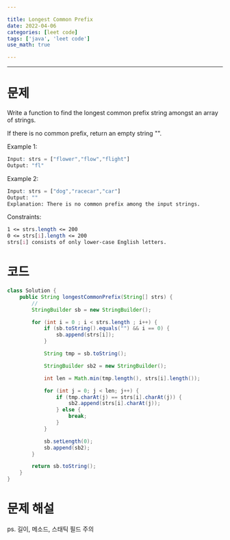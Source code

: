 ```yaml
---

title: Longest Common Prefix 
date: 2022-04-06
categories: [leet code]  
tags: ['java', 'leet code']  
use_math: true

---
```


***
# 문제
Write a function to find the longest common prefix string amongst an array of strings.

If there is no common prefix, return an empty string "".



Example 1:
```scss
Input: strs = ["flower","flow","flight"]
Output: "fl"
```
Example 2:
```scss
Input: strs = ["dog","racecar","car"]
Output: ""
Explanation: There is no common prefix among the input strings.
```

Constraints:

```scss
1 <= strs.length <= 200
0 <= strs[i].length <= 200
strs[i] consists of only lower-case English letters.
```

# 코드

```java
class Solution {
    public String longestCommonPrefix(String[] strs) {
        //
        StringBuilder sb = new StringBuilder();

        for (int i = 0 ; i < strs.length ; i++) {
            if (sb.toString().equals("") && i == 0) {
                sb.append(strs[i]);
            }

            String tmp = sb.toString();

            StringBuilder sb2 = new StringBuilder();

            int len = Math.min(tmp.length(), strs[i].length());

            for (int j = 0; j < len; j++) {
                if (tmp.charAt(j) == strs[i].charAt(j)) {
                    sb2.append(strs[i].charAt(j));
                } else {
                    break;
                }
            }

            sb.setLength(0);
            sb.append(sb2);
        }

        return sb.toString();
    }
}
```

# 문제 해설

ps. 길이, 메소드, 스태틱 필드 주의

